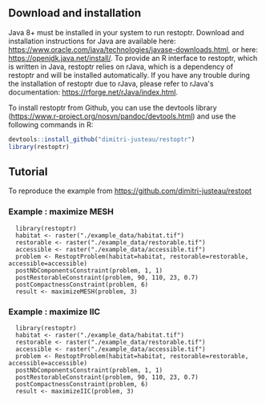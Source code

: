 <a name="down"></a>
## Download and installation

Java 8+ must be installed in your system to run restoptr. Download and installation instructions for Java are available here: https://www.oracle.com/java/technologies/javase-downloads.html, or here: https://openjdk.java.net/install/. To provide an R interface to restoptr, which is written in Java, restoptr relies on rJava, which is a dependency of restoptr and will be installed automatically. If you have any trouble during the installation of restoptr due to rJava, please refer to rJava's documentation: https://rforge.net/rJava/index.html.

To install restoptr from Github, you can use the devtools library (https://www.r-project.org/nosvn/pandoc/devtools.html) and use the following commands in R:

```r
devtools::install_github("dimitri-justeau/restoptr")
library(restoptr)
```

<a name="tuto"></a>
## Tutorial

To reproduce the example from https://github.com/dimitri-justeau/restopt

### Example : maximize MESH

```
  library(restoptr)
  habitat <- raster("./example_data/habitat.tif")
  restorable <- raster("./example_data/restorable.tif")
  accessible <- raster("./example_data/accessible.tif")
  problem <- RestoptProblem(habitat=habitat, restorable=restorable, accessible=accessible)
  postNbComponentsConstraint(problem, 1, 1)
  postRestorableConstraint(problem, 90, 110, 23, 0.7)
  postCompactnessConstraint(problem, 6)
  result <- maximizeMESH(problem, 3)
```

### Example : maximize IIC

```
  library(restoptr)
  habitat <- raster("./example_data/habitat.tif")
  restorable <- raster("./example_data/restorable.tif")
  accessible <- raster("./example_data/accessible.tif")
  problem <- RestoptProblem(habitat=habitat, restorable=restorable, accessible=accessible)
  postNbComponentsConstraint(problem, 1, 1)
  postRestorableConstraint(problem, 90, 110, 23, 0.7)
  postCompactnessConstraint(problem, 6)
  result <- maximizeIIC(problem, 3)
```
